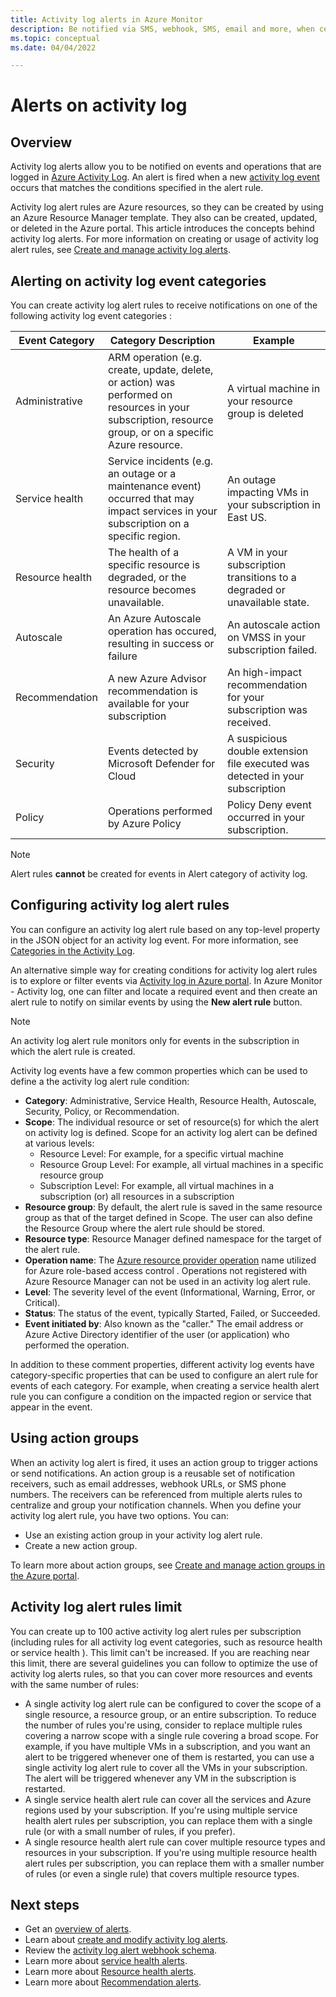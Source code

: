 ```yaml
---
title: Activity log alerts in Azure Monitor
description: Be notified via SMS, webhook, SMS, email and more, when certain events occur in the activity log.
ms.topic: conceptual
ms.date: 04/04/2022

---
```


# Alerts on activity log

## Overview

Activity log alerts allow you to be notified on events and operations that are logged in [Azure Activity Log](../essentials/activity-log.md). An alert is fired when a new [activity log event](../essentials/activity-log-schema.md) occurs that matches the conditions specified in the alert rule.

Activity log alert rules are Azure resources, so they can be created by using an Azure Resource Manager template. They also can be created, updated, or deleted in the Azure portal. This article introduces the concepts behind activity log alerts. For more information on creating or usage of activity log alert rules, see [Create and manage activity log alerts](./alerts-activity-log.md).

## Alerting on activity log event categories

You can create activity log alert rules to receive notifications on one of the following activity log event categories  :

| Event Category | Category Description | Example |
|----------------|-------------|---------|
| Administrative | ARM operation (e.g. create, update, delete, or action) was performed on resources in your subscription, resource group, or on a specific Azure resource.| A virtual machine in your resource group is deleted |
| Service health | Service incidents (e.g. an outage or a maintenance event) occurred that may impact services in your subscription on a specific region.|  An outage impacting VMs in your subscription in East US. |
| Resource health | The health of a specific resource is degraded, or the resource becomes unavailable. | A VM in your subscription transitions to a degraded or unavailable state. |
| Autoscale | An Azure Autoscale operation has occured, resulting in success or failure | An autoscale action on VMSS in your subscription failed. |
| Recommendation | A new Azure Advisor recommendation is available for your subscription | An high-impact recommendation for your subscription was received. |
| Security | Events detected by Microsoft Defender for Cloud | A suspicious double extension file executed was detected in your subscription |
| Policy | Operations performed by Azure Policy | Policy Deny event occurred in your subscription. |

> [!NOTE]
> Alert rules **cannot** be created for events in Alert category of activity log.


## Configuring activity log alert rules

You can configure an activity log alert rule based on any top-level property in the JSON object for an activity log event. For more information, see [Categories in the Activity Log](../essentials/activity-log.md#view-the-activity-log).  

An alternative simple way for creating conditions for activity log alert rules is to explore or filter events via [Activity log in Azure portal](../essentials/activity-log.md#view-the-activity-log). In Azure Monitor - Activity log, one can filter and locate a required event and then create an alert rule to notify on similar events by using the **New alert rule** button.

> [!NOTE]
> An activity log alert rule monitors only for events in the subscription in which the alert rule is created.

Activity log events have a few common properties which can be used to define a the activity log alert rule condition:

- **Category**: Administrative, Service Health, Resource Health, Autoscale, Security, Policy, or Recommendation. 
- **Scope**: The individual resource or set of resource(s) for which the alert on activity log is defined. Scope for an activity log alert can be defined at various levels:
    - Resource Level: For example, for a specific virtual machine
    - Resource Group Level: For example, all virtual machines in a specific resource group
    - Subscription Level: For example, all virtual machines in a subscription (or) all resources in a subscription
- **Resource group**: By default, the alert rule is saved in the same resource group as that of the target defined in Scope. The user can also define the Resource Group where the alert rule should be stored.
- **Resource type**: Resource Manager defined namespace for the target of the alert rule.
- **Operation name**: The [Azure resource provider operation](../../role-based-access-control/resource-provider-operations.md) name utilized for Azure role-based access control . Operations not registered with Azure Resource Manager can not be used in an activity log alert rule.
- **Level**: The severity level of the event (Informational, Warning, Error, or Critical).
- **Status**: The status of the event, typically Started, Failed, or Succeeded.
- **Event initiated by**: Also known as the "caller." The email address or Azure Active Directory identifier of the user (or application) who performed the operation.

In addition to these comment properties, different activity log events have category-specific properties that can be used to configure an alert rule for events of each category. For example, when creating a service health alert rule you can configure a condition on the impacted region or service that appear in the event.

## Using action groups 

When an activity log alert is fired, it uses an action group to trigger actions or send notifications. An action group is a reusable set of notification receivers, such as email addresses, webhook URLs, or SMS phone numbers. The receivers can be referenced from multiple alerts rules to centralize and group your notification channels. When you define your activity log alert rule, you have two options. You can:

* Use an existing action group in your activity log alert rule.
* Create a new action group.

To learn more about action groups, see [Create and manage action groups in the Azure portal](./action-groups.md).

## Activity log alert rules limit
You can create up to 100 active activity log alert rules per subscription (including rules for all activity log event categories, such as resource health or service health ). This limit can't be increased.
If you are reaching near this limit, there are several guidelines you can follow to optimize the use of activity log alerts rules, so that you can cover more resources and events with the same number of rules:
* A single activity log alert rule can be configured to cover the scope of a single resource, a resource group, or an entire subscription. To reduce the number of rules you're using, consider to replace multiple rules covering a narrow scope with a single rule covering a broad scope. For example, if you have multiple VMs in a subscription, and you want an alert to be triggered whenever one of them is restarted, you can use a single activity log alert rule to cover all the VMs in your subscription. The alert will be triggered whenever any VM in the subscription is restarted.  
* A single service health alert rule can cover all the services and Azure regions used by your subscription. If you're using multiple service health alert rules per subscription, you can replace them with a single rule (or with a small number of rules, if you prefer). 
* A single resource health alert rule can cover multiple resource types and resources in your subscription. If you're using multiple resource health alert rules per subscription, you can replace them with a smaller number of rules (or even a single rule) that covers multiple resource types.


## Next steps

- Get an [overview of alerts](./alerts-overview.md).
- Learn about [create and modify activity log alerts](alerts-activity-log.md).
- Review the [activity log alert webhook schema](../alerts/activity-log-alerts-webhook.md).
- Learn more about [service health alerts](../../service-health/service-notifications.md).
- Learn more about [Resource health alerts](../../service-health/resource-health-alert-monitor-guide.md).
- Learn more about [Recommendation alerts](../../advisor/advisor-alerts-portal.md).
